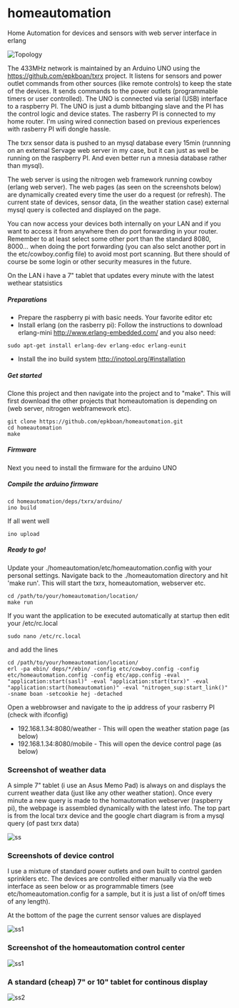homeautomation
==============
Home Automation for devices and sensors with web server interface in erlang

![Topology](https://github.com/epkboan/boanjo.github.io/blob/master/topology.png?raw=true "Topology")

The 433MHz network is maintained by an Arduino UNO using the https://github.com/epkboan/txrx project. It listens for sensors and power outlet commands from other sources (like remote controls) to keep the state of the devices. It sends commands to the power outlets (programmable timers or user controlled). The UNO is connected via serial (USB) interface to a raspberry PI. The UNO is just a dumb bitbanging slave and the PI has the control logic and device states. The rasberry PI is connected to my home router. I'm using wired connection based on previous experiences with rasberry PI wifi dongle hassle. 

The txrx sensor data is pushed to an mysql database every 15min (runnning on an external Servage web server in my case, but it can just as well be running on the raspberry PI. And even better run a mnesia database rather than mysql). 

The web server is using the nitrogen web framework running cowboy (erlang web server). The web pages (as seen on the screenshots below) are dynamically created every time the user do a request (or refresh). The current state of devices, sensor data, (in the weather station case) external mysql query is collected and displayed on the page.

You can now access your devices both internally on your LAN and if you want to access it from anywhere then do port forwarding in your router. Remember to at least select some other port than the standard 8080, 8000... when doing the port forwarding (you can also selct another port in the etc/cowboy.config file) to avoid most port scanning. But there should of course be some login or other security measures in the future.

On the LAN i have a 7" tablet that updates every minute with the latest wethear statsistics

##### Preparations
* Prepare the raspberry pi with basic needs. Your favorite editor etc
* Install erlang (on the rasberry pi):
Follow the instructions to download erlang-mini
http://www.erlang-embedded.com/
and you also need:
```
sudo apt-get install erlang-dev erlang-edoc erlang-eunit
```
* Install the ino build system
http://inotool.org/#installation

##### Get started
Clone this project and then navigate into the project and to "make". This will first download the other projects that homeautomation is depending on (web server, nitrogen webframework etc).
```
git clone https://github.com/epkboan/homeautomation.git
cd homeautomation
make
```

##### Firmware
Next you need to install the firmware for the arduino UNO

##### Compile the arduino firmware
```
cd homeautomation/deps/txrx/arduino/
ino build
```

If all went well
```
ino upload
```

##### Ready to go!
Update your ./homeautomation/etc/homeautomation.config with your personal settings. 
Navigate back to the ./homeautomation directory and hit 'make run'. This will start the txrx, homeautomation, webserver etc. 
```
cd /path/to/your/homeautomation/location/
make run
```

If you want the application to be executed automatically at startup then edit your /etc/rc.local
```
sudo nano /etc/rc.local
```
and add the lines
```
cd /path/to/your/homeautomation/location/
erl -pa ebin/ deps/*/ebin/ -config etc/cowboy.config -config etc/homeautomation.config -config etc/app.config -eval "application:start(sasl)" -eval "application:start(txrx)" -eval "application:start(homeautomation)" -eval "nitrogen_sup:start_link()" -sname boan -setcookie hej -detached
```


Open a webbrowser and navigate to the ip address of your rasberry PI (check with ifconfig)
* 192.168.1.34:8080/weather - This will open the weather station page (as below)
* 192.168.1.34:8080/mobile - This will open the device control page (as below)


### Screenshot of weather data
A simple 7" tablet (i use an Asus Memo Pad) is always on and displays the current weather data (just like any other weather station). Once every minute a new query is made to the homautomation webserver (raspberry pi), the webpage is assembled dynamically with the latest info. The top part is from the local txrx device and the google chart diagram is from a mysql query (of past txrx data) 


![ss](https://github.com/epkboan/boanjo.github.io/blob/master/homeautomation_ss.jpg?raw=true "Screenshot weather")

### Screenshots of device control
I use a mixture of standard power outlets and own built to control garden sprinklers etc. The devices are controlled either manually via the web interface as seen below or as programmable timers (see etc/homeautomation.config for a sample, but it is just a list of on/off times of any length).

At the bottom of the page the current sensor values are displayed 

![ss1](https://github.com/epkboan/boanjo.github.io/blob/master/mobile1.png "Screenshot mobile 1")

### Screenshot of the homeautomation control center

![ss1](https://github.com/epkboan/boanjo.github.io/blob/master/homeautomation_1.JPG "The control centre")

### A standard (cheap) 7" or 10" tablet for continous display

![ss2](https://github.com/epkboan/boanjo.github.io/blob/master/end_result.jpg "End Result")


